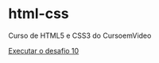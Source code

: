 # html-css
 Curso de HTML5 e CSS3 do CursoemVideo

 <a href="https://lukegonzaga.github.io/html-css/exercicios/desafios/desafio10/index.html" target="_blank">Executar o desafio 10</a>

